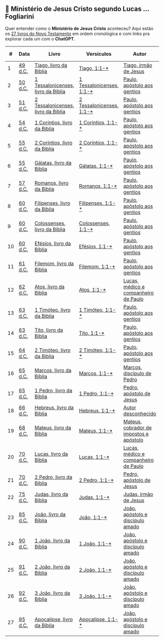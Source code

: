 ## 📖 Ministério de Jesus Cristo segundo Lucas ... Fogliarini

Quer entender como o __Ministério de Jesus Cristo__ aconteceu? Aqui estão os [27 livros do Novo Testamento](http://chatgpt.com/?q=Por%20que%20a%20B%C3%ADblia%20tem%2027%20livros%20no%20novo%20testamento?) em ordem cronológica e com links pra explorar cada um com o __ChatGPT__.

| # | Data | Livro | Versículos | Autor | Local | Local Atual | Tipo |
|---|------|--------|------------|--------|--------|--------------|------|
| 1 | [49 d.C.](https://chatgpt.com?q=49+d.C.) | [Tiago, livro da Bíblia](https://chatgpt.com?q=Tiago,+livro+da+Bíblia) | [Tiago, 1:1-*](https://chatgpt.com?q=Tiago,+1:1-*) | [Tiago, irmão de Jesus](https://chatgpt.com?q=Tiago,+irmão+de+Jesus) | [Jerusalém](https://chatgpt.com?q=Jerusalém) | [Israel](https://chatgpt.com?q=Israel) | [Epístola](https://chatgpt.com?q=Epístola) |
| 2 | [50 d.C.](https://chatgpt.com?q=50+d.C.) | [1 Tessalonicenses, livro da Bíblia](https://chatgpt.com?q=1+Tessalonicenses,+livro+da+Bíblia) | [1 Tessalonicenses, 1:1-*](https://chatgpt.com?q=1+Tessalonicenses,+1:1-*) | [Paulo, apóstolo aos gentios](https://chatgpt.com?q=Paulo,+apóstolo+aos+gentios) | [Corinto](https://chatgpt.com?q=Corinto) | [Grécia](https://chatgpt.com?q=Grécia) | [Epístola](https://chatgpt.com?q=Epístola) |
| 3 | [51 d.C.](https://chatgpt.com?q=51+d.C.) | [2 Tessalonicenses, livro da Bíblia](https://chatgpt.com?q=2+Tessalonicenses,+livro+da+Bíblia) | [2 Tessalonicenses, 1:1-*](https://chatgpt.com?q=2+Tessalonicenses,+1:1-*) | [Paulo, apóstolo aos gentios](https://chatgpt.com?q=Paulo,+apóstolo+aos+gentios) | [Corinto](https://chatgpt.com?q=Corinto) | [Grécia](https://chatgpt.com?q=Grécia) | [Epístola](https://chatgpt.com?q=Epístola) |
| 4 | [54 d.C.](https://chatgpt.com?q=54+d.C.) | [1 Coríntios, livro da Bíblia](https://chatgpt.com?q=1+Coríntios,+livro+da+Bíblia) | [1 Coríntios, 1:1-*](https://chatgpt.com?q=1+Coríntios,+1:1-*) | [Paulo, apóstolo aos gentios](https://chatgpt.com?q=Paulo,+apóstolo+aos+gentios) | [Éfeso](https://chatgpt.com?q=Éfeso) | [Turquia](https://chatgpt.com?q=Turquia) | [Epístola](https://chatgpt.com?q=Epístola) |
| 5 | [55 d.C.](https://chatgpt.com?q=55+d.C.) | [2 Coríntios, livro da Bíblia](https://chatgpt.com?q=2+Coríntios,+livro+da+Bíblia) | [2 Coríntios, 1:1-*](https://chatgpt.com?q=2+Coríntios,+1:1-*) | [Paulo, apóstolo aos gentios](https://chatgpt.com?q=Paulo,+apóstolo+aos+gentios) | [Macedônia](https://chatgpt.com?q=Macedônia) | [Grécia](https://chatgpt.com?q=Grécia) | [Epístola](https://chatgpt.com?q=Epístola) |
| 6 | [55 d.C.](https://chatgpt.com?q=55+d.C.) | [Gálatas, livro da Bíblia](https://chatgpt.com?q=Gálatas,+livro+da+Bíblia) | [Gálatas, 1:1-*](https://chatgpt.com?q=Gálatas,+1:1-*) | [Paulo, apóstolo aos gentios](https://chatgpt.com?q=Paulo,+apóstolo+aos+gentios) | [Antioquia](https://chatgpt.com?q=Antioquia) | [Turquia](https://chatgpt.com?q=Turquia) | [Epístola](https://chatgpt.com?q=Epístola) |
| 7 | [57 d.C.](https://chatgpt.com?q=57+d.C.) | [Romanos, livro da Bíblia](https://chatgpt.com?q=Romanos,+livro+da+Bíblia) | [Romanos, 1:1-*](https://chatgpt.com?q=Romanos,+1:1-*) | [Paulo, apóstolo aos gentios](https://chatgpt.com?q=Paulo,+apóstolo+aos+gentios) | [Corinto](https://chatgpt.com?q=Corinto) | [Grécia](https://chatgpt.com?q=Grécia) | [Epístola](https://chatgpt.com?q=Epístola) |
| 8 | [60 d.C.](https://chatgpt.com?q=60+d.C.) | [Filipenses, livro da Bíblia](https://chatgpt.com?q=Filipenses,+livro+da+Bíblia) | [Filipenses, 1:1-*](https://chatgpt.com?q=Filipenses,+1:1-*) | [Paulo, apóstolo aos gentios](https://chatgpt.com?q=Paulo,+apóstolo+aos+gentios) | [Roma](https://chatgpt.com?q=Roma) | [Itália](https://chatgpt.com?q=Itália) | [Epístola](https://chatgpt.com?q=Epístola) |
| 9 | [60 d.C.](https://chatgpt.com?q=60+d.C.) | [Colossenses, livro da Bíblia](https://chatgpt.com?q=Colossenses,+livro+da+Bíblia) | [Colossenses, 1:1-*](https://chatgpt.com?q=Colossenses,+1:1-*) | [Paulo, apóstolo aos gentios](https://chatgpt.com?q=Paulo,+apóstolo+aos+gentios) | [Roma](https://chatgpt.com?q=Roma) | [Itália](https://chatgpt.com?q=Itália) | [Epístola](https://chatgpt.com?q=Epístola) |
| 10 | [60 d.C.](https://chatgpt.com?q=60+d.C.) | [Efésios, livro da Bíblia](https://chatgpt.com?q=Efésios,+livro+da+Bíblia) | [Efésios, 1:1-*](https://chatgpt.com?q=Efésios,+1:1-*) | [Paulo, apóstolo aos gentios](https://chatgpt.com?q=Paulo,+apóstolo+aos+gentios) | [Roma](https://chatgpt.com?q=Roma) | [Itália](https://chatgpt.com?q=Itália) | [Epístola](https://chatgpt.com?q=Epístola) |
| 11 | [61 d.C.](https://chatgpt.com?q=61+d.C.) | [Filemom, livro da Bíblia](https://chatgpt.com?q=Filemom,+livro+da+Bíblia) | [Filemom, 1:1-*](https://chatgpt.com?q=Filemom,+1:1-*) | [Paulo, apóstolo aos gentios](https://chatgpt.com?q=Paulo,+apóstolo+aos+gentios) | [Roma](https://chatgpt.com?q=Roma) | [Itália](https://chatgpt.com?q=Itália) | [Epístola](https://chatgpt.com?q=Epístola) |
| 12 | [62 d.C.](https://chatgpt.com?q=62+d.C.) | [Atos, livro da Bíblia](https://chatgpt.com?q=Atos,+livro+da+Bíblia) | [Atos, 1:1-*](https://chatgpt.com?q=Atos,+1:1-*) | [Lucas, médico e companheiro de Paulo](https://chatgpt.com?q=Lucas,+médico+e+companheiro+de+Paulo) | [Roma](https://chatgpt.com?q=Roma) | [Itália](https://chatgpt.com?q=Itália) | [Narrativa](https://chatgpt.com?q=Narrativa) |
| 13 | [63 d.C.](https://chatgpt.com?q=63+d.C.) | [1 Timóteo, livro da Bíblia](https://chatgpt.com?q=1+Timóteo,+livro+da+Bíblia) | [1 Timóteo, 1:1-*](https://chatgpt.com?q=1+Timóteo,+1:1-*) | [Paulo, apóstolo aos gentios](https://chatgpt.com?q=Paulo,+apóstolo+aos+gentios) | [Macedônia](https://chatgpt.com?q=Macedônia) | [Grécia](https://chatgpt.com?q=Grécia) | [Epístola](https://chatgpt.com?q=Epístola) |
| 14 | [63 d.C.](https://chatgpt.com?q=63+d.C.) | [Tito, livro da Bíblia](https://chatgpt.com?q=Tito,+livro+da+Bíblia) | [Tito, 1:1-*](https://chatgpt.com?q=Tito,+1:1-*) | [Paulo, apóstolo aos gentios](https://chatgpt.com?q=Paulo,+apóstolo+aos+gentios) | [Creta](https://chatgpt.com?q=Creta) | [Grécia](https://chatgpt.com?q=Grécia) | [Epístola](https://chatgpt.com?q=Epístola) |
| 15 | [64 d.C.](https://chatgpt.com?q=64+d.C.) | [2 Timóteo, livro da Bíblia](https://chatgpt.com?q=2+Timóteo,+livro+da+Bíblia) | [2 Timóteo, 1:1-*](https://chatgpt.com?q=2+Timóteo,+1:1-*) | [Paulo, apóstolo aos gentios](https://chatgpt.com?q=Paulo,+apóstolo+aos+gentios) | [Roma](https://chatgpt.com?q=Roma) | [Itália](https://chatgpt.com?q=Itália) | [Epístola](https://chatgpt.com?q=Epístola) |
| 16 | [65 d.C.](https://chatgpt.com?q=65+d.C.) | [Marcos, livro da Bíblia](https://chatgpt.com?q=Marcos,+livro+da+Bíblia) | [Marcos, 1:1-*](https://chatgpt.com?q=Marcos,+1:1-*) | [Marcos, discípulo de Pedro](https://chatgpt.com?q=Marcos,+discípulo+de+Pedro) | [Roma](https://chatgpt.com?q=Roma) | [Itália](https://chatgpt.com?q=Itália) | [Evangelho](https://chatgpt.com?q=Evangelho) |
| 17 | [65 d.C.](https://chatgpt.com?q=65+d.C.) | [1 Pedro, livro da Bíblia](https://chatgpt.com?q=1+Pedro,+livro+da+Bíblia) | [1 Pedro, 1:1-*](https://chatgpt.com?q=1+Pedro,+1:1-*) | [Pedro, apóstolo de Jesus](https://chatgpt.com?q=Pedro,+apóstolo+de+Jesus) | [Roma](https://chatgpt.com?q=Roma) | [Itália](https://chatgpt.com?q=Itália) | [Epístola](https://chatgpt.com?q=Epístola) |
| 18 | [66 d.C.](https://chatgpt.com?q=66+d.C.) | [Hebreus, livro da Bíblia](https://chatgpt.com?q=Hebreus,+livro+da+Bíblia) | [Hebreus, 1:1-*](https://chatgpt.com?q=Hebreus,+1:1-*) | [Autor desconhecido](https://chatgpt.com?q=Autor+desconhecido) | [Roma](https://chatgpt.com?q=Roma) | [Itália](https://chatgpt.com?q=Itália) | [Epístola](https://chatgpt.com?q=Epístola) |
| 19 | [68 d.C.](https://chatgpt.com?q=68+d.C.) | [Mateus, livro da Bíblia](https://chatgpt.com?q=Mateus,+livro+da+Bíblia) | [Mateus, 1:1-*](https://chatgpt.com?q=Mateus,+1:1-*) | [Mateus, cobrador de impostos e apóstolo](https://chatgpt.com?q=Mateus,+cobrador+de+impostos+e+apóstolo) | [Antioquia](https://chatgpt.com?q=Antioquia) | [Turquia](https://chatgpt.com?q=Turquia) | [Evangelho](https://chatgpt.com?q=Evangelho) |
| 20 | [70 d.C.](https://chatgpt.com?q=70+d.C.) | [Lucas, livro da Bíblia](https://chatgpt.com?q=Lucas,+livro+da+Bíblia) | [Lucas, 1:1-*](https://chatgpt.com?q=Lucas,+1:1-*) | [Lucas, médico e companheiro de Paulo](https://chatgpt.com?q=Lucas,+médico+e+companheiro+de+Paulo) | [Cesareia](https://chatgpt.com?q=Cesareia) | [Israel](https://chatgpt.com?q=Israel) | [Evangelho](https://chatgpt.com?q=Evangelho) |
| 21 | [70 d.C.](https://chatgpt.com?q=70+d.C.) | [2 Pedro, livro da Bíblia](https://chatgpt.com?q=2+Pedro,+livro+da+Bíblia) | [2 Pedro, 1:1-*](https://chatgpt.com?q=2+Pedro,+1:1-*) | [Pedro, apóstolo de Jesus](https://chatgpt.com?q=Pedro,+apóstolo+de+Jesus) | [Roma](https://chatgpt.com?q=Roma) | [Itália](https://chatgpt.com?q=Itália) | [Epístola](https://chatgpt.com?q=Epístola) |
| 22 | [75 d.C.](https://chatgpt.com?q=75+d.C.) | [Judas, livro da Bíblia](https://chatgpt.com?q=Judas,+livro+da+Bíblia) | [Judas, 1:1-*](https://chatgpt.com?q=Judas,+1:1-*) | [Judas, irmão de Jesus](https://chatgpt.com?q=Judas,+irmão+de+Jesus) | [Palestina](https://chatgpt.com?q=Palestina) | [Israel](https://chatgpt.com?q=Israel) | [Epístola](https://chatgpt.com?q=Epístola) |
| 23 | [85 d.C.](https://chatgpt.com?q=85+d.C.) | [João, livro da Bíblia](https://chatgpt.com?q=João,+livro+da+Bíblia) | [João, 1:1-*](https://chatgpt.com?q=João,+1:1-*) | [João, apóstolo e discípulo amado](https://chatgpt.com?q=João,+apóstolo+e+discípulo+amado) | [Éfeso](https://chatgpt.com?q=Éfeso) | [Turquia](https://chatgpt.com?q=Turquia) | [Evangelho](https://chatgpt.com?q=Evangelho) |
| 24 | [90 d.C.](https://chatgpt.com?q=90+d.C.) | [1 João, livro da Bíblia](https://chatgpt.com?q=1+João,+livro+da+Bíblia) | [1 João, 1:1-*](https://chatgpt.com?q=1+João,+1:1-*) | [João, apóstolo e discípulo amado](https://chatgpt.com?q=João,+apóstolo+e+discípulo+amado) | [Éfeso](https://chatgpt.com?q=Éfeso) | [Turquia](https://chatgpt.com?q=Turquia) | [Epístola](https://chatgpt.com?q=Epístola) |
| 25 | [91 d.C.](https://chatgpt.com?q=91+d.C.) | [2 João, livro da Bíblia](https://chatgpt.com?q=2+João,+livro+da+Bíblia) | [2 João, 1:1-*](https://chatgpt.com?q=2+João,+1:1-*) | [João, apóstolo e discípulo amado](https://chatgpt.com?q=João,+apóstolo+e+discípulo+amado) | [Éfeso](https://chatgpt.com?q=Éfeso) | [Turquia](https://chatgpt.com?q=Turquia) | [Epístola](https://chatgpt.com?q=Epístola) |
| 26 | [92 d.C.](https://chatgpt.com?q=92+d.C.) | [3 João, livro da Bíblia](https://chatgpt.com?q=3+João,+livro+da+Bíblia) | [3 João, 1:1-*](https://chatgpt.com?q=3+João,+1:1-*) | [João, apóstolo e discípulo amado](https://chatgpt.com?q=João,+apóstolo+e+discípulo+amado) | [Éfeso](https://chatgpt.com?q=Éfeso) | [Turquia](https://chatgpt.com?q=Turquia) | [Epístola](https://chatgpt.com?q=Epístola) |
| 27 | [95 d.C.](https://chatgpt.com?q=95+d.C.) | [Apocalipse, livro da Bíblia](https://chatgpt.com?q=Apocalipse,+livro+da+Bíblia) | [Apocalipse, 1:1-*](https://chatgpt.com?q=Apocalipse,+1:1-*) | [João, apóstolo e discípulo amado](https://chatgpt.com?q=João,+apóstolo+e+discípulo+amado) | [Ilha de Patmos](https://chatgpt.com?q=Ilha+de+Patmos) | [Grécia](https://chatgpt.com?q=Grécia) | [Profecia](https://chatgpt.com?q=Profecia) |
